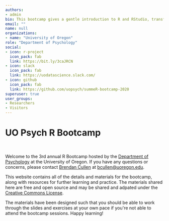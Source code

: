 ```yaml
---
authors:
- admin
bio: This bootcamp gives a gentle introduction to R and RStudio, transforming and visualizing data with the tidyverse, and the basics of R Markdown.
email: ""
name: null
organizations:
- name: "University of Oregon"
role: "Department of Psychology"
social:
- icon: r-project
  icon_pack: fab
  link: https://bit.ly/3caJRCN
- icon: slack
  icon_pack: fab
  link: https://uodatascience.slack.com/
- icon: github
  icon_pack: fab
  link: https://github.com/uopsych/summeR-bootcamp-2020
superuser: true
user_groups:
- Researchers
- Visitors
---
```


# UO Psych R Bootcamp

<br>

Welcome to the 3rd annual R Bootcamp hosted by the [Department of Psychology](https://psychology.uoregon.edu/) at the University of Oregon. If you have any questions or concerns, please contact [Brendan Cullen](https://bcullen.rbind.io/) at [bcullen@uoregon.edu](mailto:bcullen@uoregon.edu).

This website contains all of the details and materials for the bootcamp, along with resources for further learning and practice. The materials shared here are free and open source and may be shared and adpated under the [Creative Commons License](https://creativecommons.org/licenses/by/4.0/). 

The materials have been designed such that you should be able to work through the slides and exercises at your own pace if you're not able to attend the bootcamp sessions. Happy learning! 



